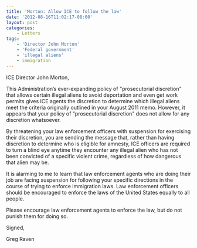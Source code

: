 ```yaml
---
title: 'Morton: Allow ICE to follow the law'
date: '2012-08-16T11:02:17-08:00'
layout: post
categories:
    - Letters
tags:
    - 'Director John Morton'
    - 'Federal government'
    - 'illegal aliens'
    - immigration
---
```


ICE Director John Morton,

This Administration’s ever-expanding policy of "prosecutorial discretion" that allows certain illegal aliens to avoid deportation and even get work permits gives ICE agents the discretion to determine which illegal aliens meet the criteria originally outlined in your August 2011 memo. However, it appears that your policy of "prosecutorial discretion" does not allow for any discretion whatsoever.  
  
By threatening your law enforcement officers with suspension for exercising their discretion, you are sending the message that, rather than having discretion to determine who is eligible for amnesty, ICE officers are required to turn a blind eye anytime they encounter any illegal alien who has not been convicted of a specific violent crime, regardless of how dangerous that alien may be.

It is alarming to me to learn that law enforcement agents who are doing their job are facing suspension for following your specific directions in the course of trying to enforce immigration laws. Law enforcement officers should be encouraged to enforce the laws of the United States equally to all people.

Please encourage law enforcement agents to enforce the law, but do not punish them for doing so.

Signed,

Greg Raven